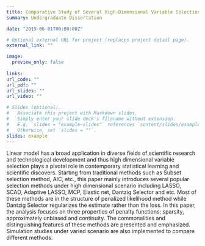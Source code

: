 ```yaml
---
title: Comparative Study of Several High-Dimensional Variable Selection Methods in Linear Models
summary: Undergraduate Dissertation

date: "2019-06-01T00:00:00Z"

# Optional external URL for project (replaces project detail page).
external_link: ""

image:
  preview_only: false
  
links:
url_code: ""
url_pdf: ""
url_slides: ""
url_video: ""

# Slides (optional).
#   Associate this project with Markdown slides.
#   Simply enter your slide deck's filename without extension.
#   E.g. `slides = "example-slides"` references `content/slides/example-slides.md`.
#   Otherwise, set `slides = ""`.
slides: example
---
```


Linear model has a broad application in diverse fields of scientific research and technological development and thus high dimensional variable selection plays a pivotal role in contemporary statistical learning and scientific discovers. Starting from traditional methods such as Subset selection method, AIC, etc., this paper mainly introduces several popular selection methods under high dimensional scenario including LASSO, SCAD, Adaptive LASSO, MCP, Elastic net, Dantzig Selector and etc. Most of these methods are in the structure of penalized likelihood method while Dantzig Selector regularizes the estimate rather than the loss. In this paper, the analysis focuses on three properties of penalty functions: sparsity, approximately unbiased and continuity. The commonalities and distinguishing features of these methods are presented and emphasized. Simulation studies under varied scenario are also implemented to compare different methods.
